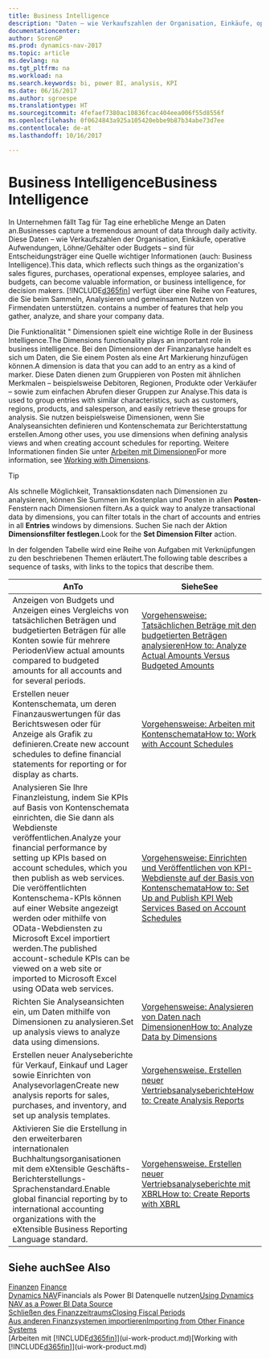 ```yaml
---
title: Business Intelligence
description: "Daten – wie Verkaufszahlen der Organisation, Einkäufe, operative Aufwendungen, Löhne/Gehälter oder Budgets analysieren und erfassen, die für Entscheidungsträger eine Quelle wichtiger Informationen sind."
documentationcenter: 
author: SorenGP
ms.prod: dynamics-nav-2017
ms.topic: article
ms.devlang: na
ms.tgt_pltfrm: na
ms.workload: na
ms.search.keywords: bi, power BI, analysis, KPI
ms.date: 06/16/2017
ms.author: sgroespe
ms.translationtype: HT
ms.sourcegitcommit: 4fefaef7380ac10836fcac404eea006f55d8556f
ms.openlocfilehash: 0f0624843a925a105420ebbe9b87b34abe73d7ee
ms.contentlocale: de-at
ms.lasthandoff: 10/16/2017

---
```

# <a name="business-intelligence"></a><span data-ttu-id="8002a-103">Business Intelligence</span><span class="sxs-lookup"><span data-stu-id="8002a-103">Business Intelligence</span></span>
<span data-ttu-id="8002a-104">In Unternehmen fällt Tag für Tag eine erhebliche Menge an Daten an.</span><span class="sxs-lookup"><span data-stu-id="8002a-104">Businesses capture a tremendous amount of data through daily activity.</span></span> <span data-ttu-id="8002a-105">Diese Daten – wie Verkaufszahlen der Organisation, Einkäufe, operative Aufwendungen, Löhne/Gehälter oder Budgets – sind für Entscheidungsträger eine Quelle wichtiger Informationen (auch: Business Intelligence).</span><span class="sxs-lookup"><span data-stu-id="8002a-105">This data, which reflects such things as the organization's sales figures, purchases, operational expenses, employee salaries, and budgets, can become valuable information, or business intelligence, for decision makers.</span></span> [!INCLUDE[d365fin](includes/d365fin_md.md)]<span data-ttu-id="8002a-106"> verfügt über eine Reihe von Features, die Sie beim Sammeln, Analysieren und gemeinsamen Nutzen von Firmendaten unterstützen.</span><span class="sxs-lookup"><span data-stu-id="8002a-106"> contains a number of features that help you gather, analyze, and share your company data.</span></span>

<span data-ttu-id="8002a-107">Die Funktionalität " Dimensionen spielt eine wichtige Rolle in der Business Intelligence.</span><span class="sxs-lookup"><span data-stu-id="8002a-107">The Dimensions functionality plays an important role in business intelligence.</span></span> <span data-ttu-id="8002a-108">Bei den Dimensionen der Finanzanalyse handelt es sich um Daten, die Sie einem Posten als eine Art Markierung hinzufügen können.</span><span class="sxs-lookup"><span data-stu-id="8002a-108">A dimension is data that you can add to an entry as a kind of marker.</span></span> <span data-ttu-id="8002a-109">Diese Daten dienen zum Gruppieren von Posten mit ähnlichen Merkmalen – beispielsweise Debitoren, Regionen, Produkte oder Verkäufer – sowie zum einfachen Abrufen dieser Gruppen zur Analyse.</span><span class="sxs-lookup"><span data-stu-id="8002a-109">This data is used to group entries with similar characteristics, such as customers, regions, products, and salesperson, and easily retrieve these groups for analysis.</span></span> <span data-ttu-id="8002a-110">Sie nutzen beispielsweise Dimensionen, wenn Sie Analyseansichten definieren und Kontenschemata zur Berichterstattung erstellen.</span><span class="sxs-lookup"><span data-stu-id="8002a-110">Among other uses, you use dimensions  when defining analysis views and when creating account schedules for reporting.</span></span> <span data-ttu-id="8002a-111">Weitere Informationen finden Sie unter [Arbeiten mit Dimensionen](finance-dimensions.md)</span><span class="sxs-lookup"><span data-stu-id="8002a-111">For more information, see [Working with Dimensions](finance-dimensions.md).</span></span>

> [!TIP]
> <span data-ttu-id="8002a-112">Als schnelle Möglichkeit, Transaktionsdaten nach Dimensionen zu analysieren, können Sie Summen im Kostenplan und Posten in allen **Posten**-Fenstern nach Dimensionen filtern.</span><span class="sxs-lookup"><span data-stu-id="8002a-112">As a quick way to analyze transactional data by dimensions, you can filter totals in the chart of accounts and entries in all **Entries** windows by dimensions.</span></span> <span data-ttu-id="8002a-113">Suchen Sie nach der Aktion **Dimensionsfilter festlegen**.</span><span class="sxs-lookup"><span data-stu-id="8002a-113">Look for the **Set Dimension Filter** action.</span></span>  

<span data-ttu-id="8002a-114">In der folgenden Tabelle wird eine Reihe von Aufgaben mit Verknüpfungen zu den beschriebenen Themen erläutert.</span><span class="sxs-lookup"><span data-stu-id="8002a-114">The following table describes a sequence of tasks, with links to the topics that describe them.</span></span>  

| <span data-ttu-id="8002a-115">An</span><span class="sxs-lookup"><span data-stu-id="8002a-115">To</span></span> | <span data-ttu-id="8002a-116">Siehe</span><span class="sxs-lookup"><span data-stu-id="8002a-116">See</span></span> |
| --- | --- |
|<span data-ttu-id="8002a-117">Anzeigen von Budgets und Anzeigen eines Vergleichs von tatsächlichen Beträgen und budgetierten Beträgen für alle Konten sowie für mehrere Perioden</span><span class="sxs-lookup"><span data-stu-id="8002a-117">View actual amounts compared to budgeted amounts for all accounts and for several periods.</span></span>|[<span data-ttu-id="8002a-118">Vorgehensweise: Tatsächlichen Beträge mit den budgetierten Beträgen analysieren</span><span class="sxs-lookup"><span data-stu-id="8002a-118">How to: Analyze Actual Amounts Versus Budgeted Amounts</span></span>](bi-how-analyze-actual-versus-budget.md)|
|<span data-ttu-id="8002a-119">Erstellen neuer Kontenschemata, um deren Finanzauswertungen für das Berichtswesen oder für Anzeige als Grafik zu definieren.</span><span class="sxs-lookup"><span data-stu-id="8002a-119">Create new account schedules to define financial statements for reporting or for display as charts.</span></span>|[<span data-ttu-id="8002a-120">Vorgehensweise: Arbeiten mit Kontenschemata</span><span class="sxs-lookup"><span data-stu-id="8002a-120">How to: Work with Account Schedules</span></span>](bi-how-work-account-schedule.md)|
|<span data-ttu-id="8002a-121">Analysieren Sie Ihre Finanzleistung, indem Sie KPIs auf Basis von Kontenschemata einrichten, die Sie dann als Webdienste veröffentlichen.</span><span class="sxs-lookup"><span data-stu-id="8002a-121">Analyze your financial performance by setting up KPIs based on account schedules, which you then publish as web services.</span></span> <span data-ttu-id="8002a-122">Die veröffentlichten Kontenschema-KPIs können auf einer Website angezeigt werden oder mithilfe von OData-Webdiensten zu Microsoft Excel importiert werden.</span><span class="sxs-lookup"><span data-stu-id="8002a-122">The published account-schedule KPIs can be viewed on a web site or imported to Microsoft Excel using OData web services.</span></span>|[<span data-ttu-id="8002a-123">Vorgehensweise: Einrichten und Veröffentlichen von KPI-Webdienste auf der Basis von Kontenschemata</span><span class="sxs-lookup"><span data-stu-id="8002a-123">How to: Set Up and Publish KPI Web Services Based on Account Schedules</span></span>](bi-how-to-set-up-and-publish-kpi-web-services-based-on-account-schedules.md)|
|<span data-ttu-id="8002a-124">Richten Sie Analyseansichten ein, um Daten mithilfe von Dimensionen zu analysieren.</span><span class="sxs-lookup"><span data-stu-id="8002a-124">Set up analysis views to analyze data using dimensions.</span></span>|[<span data-ttu-id="8002a-125">Vorgehensweise: Analysieren von Daten nach Dimensionen</span><span class="sxs-lookup"><span data-stu-id="8002a-125">How to: Analyze Data by Dimensions</span></span>](bi-how-analyze-data-dimension.md)|
|<span data-ttu-id="8002a-126">Erstellen neuer Analyseberichte für Verkauf, Einkauf und Lager sowie Einrichten von Analysevorlagen</span><span class="sxs-lookup"><span data-stu-id="8002a-126">Create new analysis reports for sales, purchases, and inventory, and set up analysis templates.</span></span>|[<span data-ttu-id="8002a-127">Vorgehensweise. Erstellen neuer Vertriebsanalyseberichte</span><span class="sxs-lookup"><span data-stu-id="8002a-127">How to: Create Analysis Reports</span></span>](bi-how-create-analysis-views-reports.md)|
|<span data-ttu-id="8002a-128">Aktivieren Sie die Erstellung  in den erweiterbaren internationalen Buchhaltungsorganisationen mit dem eXtensible Geschäfts-Berichterstellungs-Sprachenstandard.</span><span class="sxs-lookup"><span data-stu-id="8002a-128">Enable global financial reporting by to international accounting organizations with the eXtensible Business Reporting Language standard.</span></span>|[<span data-ttu-id="8002a-129">Vorgehensweise. Erstellen neuer Vertriebsanalyseberichte mit XBRL</span><span class="sxs-lookup"><span data-stu-id="8002a-129">How to: Create Reports with XBRL</span></span>](bi-create-reports-with-xbrl.md)|

## <a name="see-also"></a><span data-ttu-id="8002a-130">Siehe auch</span><span class="sxs-lookup"><span data-stu-id="8002a-130">See Also</span></span>
<span data-ttu-id="8002a-131">[Finanzen](finance.md)  </span><span class="sxs-lookup"><span data-stu-id="8002a-131">[Finance](finance.md)  </span></span>  
<span data-ttu-id="8002a-132">[Dynamics NAV](across-how-use-financials-data-source-powerbi.md)Financials als Power BI Datenquelle nutzen</span><span class="sxs-lookup"><span data-stu-id="8002a-132">[Using Dynamics NAV as a Power BI Data Source](across-how-use-financials-data-source-powerbi.md)</span></span>  
[<span data-ttu-id="8002a-133">Schließen des Finanzzeitraums</span><span class="sxs-lookup"><span data-stu-id="8002a-133">Closing Fiscal Periods</span></span>](year-close-years-periods.md)  
[<span data-ttu-id="8002a-134">Aus anderen Finanzsystemen importieren</span><span class="sxs-lookup"><span data-stu-id="8002a-134">Importing from Other Finance Systems</span></span>](upload-data.md)  
<span data-ttu-id="8002a-135">[Arbeiten mit [!INCLUDE[d365fin](includes/d365fin_md.md)]](ui-work-product.md)</span><span class="sxs-lookup"><span data-stu-id="8002a-135">[Working with [!INCLUDE[d365fin](includes/d365fin_md.md)]](ui-work-product.md)</span></span>

